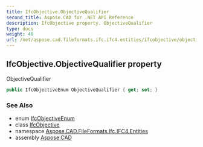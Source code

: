 ```yaml
---
title: IfcObjective.ObjectiveQualifier
second_title: Aspose.CAD for .NET API Reference
description: IfcObjective property. ObjectiveQualifier
type: docs
weight: 40
url: /net/aspose.cad.fileformats.ifc.ifc4.entities/ifcobjective/objectivequalifier/
---
```

## IfcObjective.ObjectiveQualifier property

ObjectiveQualifier

```csharp
public IfcObjectiveEnum ObjectiveQualifier { get; set; }
```

### See Also

* enum [IfcObjectiveEnum](../../../aspose.cad.fileformats.ifc.ifc4.types/ifcobjectiveenum/)
* class [IfcObjective](../)
* namespace [Aspose.CAD.FileFormats.Ifc.IFC4.Entities](../../ifcobjective/)
* assembly [Aspose.CAD](../../../)


